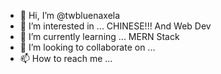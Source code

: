 - 👋 Hi, I’m @twbluenaxela
- 👀 I’m interested in ... CHINESE!!! And Web Dev
- 🌱 I’m currently learning ... MERN Stack
- 💞️ I’m looking to collaborate on ...
- 📫 How to reach me ... 

<!---
twbluenaxela/twbluenaxela is a ✨ special ✨ repository because its `README.md` (this file) appears on your GitHub profile.
You can click the Preview link to take a look at your changes.
--->
